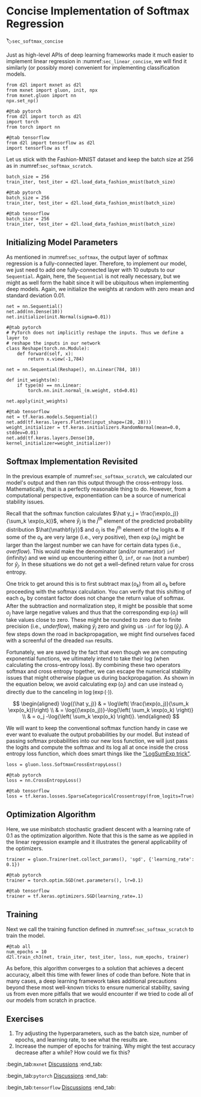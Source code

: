 # Concise Implementation of Softmax Regression
:label:`sec_softmax_concise`

Just as high-level APIs of deep learning frameworks
made it much easier
to implement linear regression in :numref:`sec_linear_concise`,
we will find it similarly (or possibly more)
convenient for implementing classification models.

```{.python .input}
from d2l import mxnet as d2l
from mxnet import gluon, init, npx
from mxnet.gluon import nn
npx.set_np()
```

```{.python .input}
#@tab pytorch
from d2l import torch as d2l
import torch
from torch import nn
```

```{.python .input}
#@tab tensorflow
from d2l import tensorflow as d2l
import tensorflow as tf
```

Let us stick with the Fashion-MNIST dataset
and keep the batch size at 256 as in :numref:`sec_softmax_scratch`.

```{.python .input}
batch_size = 256
train_iter, test_iter = d2l.load_data_fashion_mnist(batch_size)
```

```{.python .input}
#@tab pytorch
batch_size = 256
train_iter, test_iter = d2l.load_data_fashion_mnist(batch_size)
```

```{.python .input}
#@tab tensorflow
batch_size = 256
train_iter, test_iter = d2l.load_data_fashion_mnist(batch_size)
```

## Initializing Model Parameters

As mentioned in :numref:`sec_softmax`,
the output layer of softmax regression
is a fully-connected layer.
Therefore, to implement our model,
we just need to add one fully-connected layer
with 10 outputs to our `Sequential`.
Again, here, the `Sequential` is not really necessary,
but we might as well form the habit since it will be ubiquitous
when implementing deep models.
Again, we initialize the weights at random
with zero mean and standard deviation 0.01.

```{.python .input}
net = nn.Sequential()
net.add(nn.Dense(10))
net.initialize(init.Normal(sigma=0.01))
```

```{.python .input}
#@tab pytorch
# PyTorch does not implicitly reshape the inputs. Thus we define a layer to
# reshape the inputs in our network
class Reshape(torch.nn.Module):
    def forward(self, x):
        return x.view(-1,784)

net = nn.Sequential(Reshape(), nn.Linear(784, 10))

def init_weights(m):
    if type(m) == nn.Linear:
        torch.nn.init.normal_(m.weight, std=0.01)

net.apply(init_weights)
```

```{.python .input}
#@tab tensorflow
net = tf.keras.models.Sequential()
net.add(tf.keras.layers.Flatten(input_shape=(28, 28)))
weight_initializer = tf.keras.initializers.RandomNormal(mean=0.0, stddev=0.01)
net.add(tf.keras.layers.Dense(10, kernel_initializer=weight_initializer))
```

## Softmax Implementation Revisited

In the previous example of :numref:`sec_softmax_scratch`,
we calculated our model's output
and then ran this output through the cross-entropy loss.
Mathematically, that is a perfectly reasonable thing to do.
However, from a computational perspective,
exponentiation can be a source of numerical stability issues.

Recall that the softmax function calculates
$\hat y_j = \frac{\exp(o_j)}{\sum_k \exp(o_k)}$,
where $\hat y_j$ is the $j^\mathrm{th}$ element of
the predicted probability distribution $\hat{\mathbf{y}}$
and $o_j$ is the $j^\mathrm{th}$ element of the logits
$\mathbf{o}$.
If some of the $o_k$ are very large (i.e., very positive),
then $\exp(o_k)$ might be larger than the largest number
we can have for certain data types (i.e., *overflow*).
This would make the denominator (and/or numerator) `inf` (infinity)
and we wind up encountering either 0, `inf`, or `nan` (not a number) for $\hat y_j$.
In these situations we do not get a well-defined
return value for cross entropy.


One trick to get around this is to first subtract $\max(o_k)$
from all $o_k$ before proceeding with the softmax calculation.
You can verify that this shifting of each $o_k$ by constant factor
does not change the return value of softmax.
After the subtraction and normalization step,
it might be possible that some $o_j$ have large negative values
and thus that the corresponding $\exp(o_j)$ will take values close to zero.
These might be rounded to zero due to finite precision (i.e., *underflow*),
making $\hat y_j$ zero and giving us `-inf` for $\log(\hat y_j)$.
A few steps down the road in backpropagation,
we might find ourselves faced with a screenful
of the dreaded `nan` results.

Fortunately, we are saved by the fact that
even though we are computing exponential functions,
we ultimately intend to take their log
(when calculating the cross-entropy loss).
By combining these two operators
softmax and cross entropy together,
we can escape the numerical stability issues
that might otherwise plague us during backpropagation.
As shown in the equation below, we avoid calculating $\exp(o_j)$
and can use instead $o_j$ directly due to the canceling in $\log(\exp(\cdot))$.

$$
\begin{aligned}
\log{(\hat y_j)} & = \log\left( \frac{\exp(o_j)}{\sum_k \exp(o_k)}\right) \\
& = \log{(\exp(o_j))}-\log{\left( \sum_k \exp(o_k) \right)} \\
& = o_j -\log{\left( \sum_k \exp(o_k) \right)}.
\end{aligned}
$$

We will want to keep the conventional softmax function handy
in case we ever want to evaluate the output probabilities by our model.
But instead of passing softmax probabilities into our new loss function,
we will just pass the logits and compute the softmax and its log
all at once inside the cross entropy loss function,
which does smart things like the ["LogSumExp trick"](https://en.wikipedia.org/wiki/LogSumExp).

```{.python .input}
loss = gluon.loss.SoftmaxCrossEntropyLoss()
```

```{.python .input}
#@tab pytorch
loss = nn.CrossEntropyLoss()
```

```{.python .input}
#@tab tensorflow
loss = tf.keras.losses.SparseCategoricalCrossentropy(from_logits=True)
```

## Optimization Algorithm

Here, we use minibatch stochastic gradient descent
with a learning rate of 0.1 as the optimization algorithm.
Note that this is the same as we applied in the linear regression example
and it illustrates the general applicability of the optimizers.

```{.python .input}
trainer = gluon.Trainer(net.collect_params(), 'sgd', {'learning_rate': 0.1})
```

```{.python .input}
#@tab pytorch
trainer = torch.optim.SGD(net.parameters(), lr=0.1)
```

```{.python .input}
#@tab tensorflow
trainer = tf.keras.optimizers.SGD(learning_rate=.1)
```

## Training

Next we call the training function defined in :numref:`sec_softmax_scratch` to train the model.

```{.python .input}
#@tab all
num_epochs = 10
d2l.train_ch3(net, train_iter, test_iter, loss, num_epochs, trainer)
```

As before, this algorithm converges to a solution
that achieves a decent accuracy,
albeit this time with fewer lines of code than before.
Note that in many cases, a deep learning framework takes additional precautions
beyond these most well-known tricks to ensure numerical stability,
saving us from even more pitfalls that we would encounter
if we tried to code all of our models from scratch in practice.


## Exercises

1. Try adjusting the hyperparameters, such as the batch size, number of epochs, and learning rate, to see what the results are.
1. Increase the numper of epochs for training. Why might the test accuracy decrease after a while? How could we fix this?

:begin_tab:`mxnet`
[Discussions](https://discuss.d2l.ai/t/52)
:end_tab:

:begin_tab:`pytorch`
[Discussions](https://discuss.d2l.ai/t/53)
:end_tab:

:begin_tab:`tensorflow`
[Discussions](https://discuss.d2l.ai/t/260)
:end_tab:
